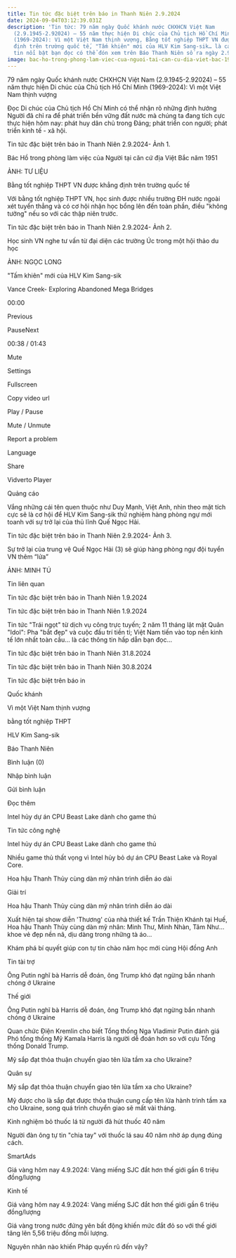 ```yaml
---
title: Tin tức đặc biệt trên báo in Thanh Niên 2.9.2024
date: 2024-09-04T03:12:39.031Z
description: 'Tin tức: 79 năm ngày Quốc khánh nước CHXHCN Việt Nam
  (2.9.1945-2.92024) – 55 năm thực hiện Di chúc của Chủ tịch Hồ Chí Minh
  (1969-2024): Vì một Việt Nam thịnh vượng, Bằng tốt nghiệp THPT VN được khẳng
  định trên trường quốc tế, "Tấm khiên" mới của HLV Kim Sang-sik… là các thông
  tin nổi bật bạn đọc có thể đón xem trên Báo Thanh Niên số ra ngày 2.9.2024.'
image: bac-ho-trong-phong-lam-viec-cua-nguoi-tai-can-cu-dia-viet-bac-1951-anh-tu-lieu-online-172521164662127101249.webp
---
```

79 năm ngày Quốc khánh nước CHXHCN Việt Nam (2.9.1945-2.92024) – 55 năm thực hiện Di chúc của Chủ tịch Hồ Chí Minh (1969-2024): Vì một Việt Nam thịnh vượng

Đọc Di chúc của Chủ tịch Hồ Chí Minh có thể nhận rõ những định hướng Người đã chỉ ra để phát triển bền vững đất nước mà chúng ta đang tích cực thực hiện hôm nay: phát huy dân chủ trong Đảng; phát triển con người; phát triển kinh tế - xã hội.



Tin tức đặc biệt trên báo in Thanh Niên 2.9.2024- Ảnh 1.

Bác Hồ trong phòng làm việc của Người tại căn cứ địa Việt Bắc năm 1951



ẢNH: TƯ LIỆU



Bằng tốt nghiệp THPT VN được khẳng định trên trường quốc tế

Với bằng tốt nghiệp THPT VN, học sinh được nhiều trường ĐH nước ngoài xét tuyển thẳng và có cơ hội nhận học bổng lên đến toàn phần, điều "không tưởng" nếu so với các thập niên trước.



Tin tức đặc biệt trên báo in Thanh Niên 2.9.2024- Ảnh 2.

Học sinh VN nghe tư vấn từ đại diện các trường Úc trong một hội thảo du học



ẢNH: NGỌC LONG





"Tấm khiên" mới của HLV Kim Sang-sik



Vance Creek- Exploring Abandoned Mega Bridges

00:00



Previous

PauseNext



00:38 / 01:43

Mute



Settings

Fullscreen

Copy video url

Play / Pause

Mute / Unmute

Report a problem

Language

Share

Vidverto Player

Quảng cáo

Vắng những cái tên quen thuộc như Duy Mạnh, Việt Anh, nhìn theo mặt tích cực sẽ là cơ hội để HLV Kim Sang-sik thử nghiệm hàng phòng ngự mới toanh với sự trở lại của thủ lĩnh Quế Ngọc Hải.



Tin tức đặc biệt trên báo in Thanh Niên 2.9.2024- Ảnh 3.

Sự trở lại của trung vệ Quế Ngọc Hải (3) sẽ giúp hàng phòng ngự đội tuyển VN thêm “lửa”



ẢNH: MINH TÚ





Tin liên quan

Tin tức đặc biệt trên báo in Thanh Niên 1.9.2024

Tin tức đặc biệt trên báo in Thanh Niên 1.9.2024

Tin tức "Trái ngọt" từ dịch vụ công trực tuyến; 2 năm 11 tháng lật mặt Quân "Idol": Pha "bắt đẹp" và cuộc đấu trí tiền tỉ; Việt Nam tiến vào top nền kinh tế lớn nhất toàn cầu... là các thông tin hấp dẫn bạn đọc...

Tin tức đặc biệt trên báo in Thanh Niên 31.8.2024

Tin tức đặc biệt trên báo in Thanh Niên 30.8.2024

Tin tức đặc biệt trên báo in

Quốc khánh

Vì một Việt Nam thịnh vượng

bằng tốt nghiệp THPT

HLV Kim Sang-sik

Báo Thanh Niên

Bình luận (0)



Nhập bình luận

Gửi bình luận

























Đọc thêm

Intel hủy dự án CPU Beast Lake dành cho game thủ

Tin tức công nghệ

Intel hủy dự án CPU Beast Lake dành cho game thủ

Nhiều game thủ thất vọng vì Intel hủy bỏ dự án CPU Beast Lake và Royal Core.



Hoa hậu Thanh Thủy cùng dàn mỹ nhân trình diễn áo dài

Giải trí

Hoa hậu Thanh Thủy cùng dàn mỹ nhân trình diễn áo dài

Xuất hiện tại show diễn 'Thương' của nhà thiết kế Trần Thiện Khánh tại Huế, Hoa hậu Thanh Thủy cùng dàn mỹ nhân: Minh Thư, Minh Nhàn, Tâm Như… khoe vẻ đẹp nền nã, dịu dàng trong những tà áo...





Khám phá bí quyết giúp con tự tin chào năm học mới cùng Hội đồng Anh

Tin tài trợ

Ông Putin nghĩ bà Harris dễ đoán, ông Trump khó đạt ngừng bắn nhanh chóng ở Ukraine

Thế giới

Ông Putin nghĩ bà Harris dễ đoán, ông Trump khó đạt ngừng bắn nhanh chóng ở Ukraine

Quan chức Điện Kremlin cho biết Tổng thống Nga Vladimir Putin đánh giá Phó tổng thống Mỹ Kamala Harris là người dễ đoán hơn so với cựu Tổng thống Donald Trump.



Mỹ sắp đạt thỏa thuận chuyển giao tên lửa tầm xa cho Ukraine?

Quân sự

Mỹ sắp đạt thỏa thuận chuyển giao tên lửa tầm xa cho Ukraine?

Mỹ được cho là sắp đạt được thỏa thuận cung cấp tên lửa hành trình tầm xa cho Ukraine, song quá trình chuyển giao sẽ mất vài tháng.





Kinh nghiệm bỏ thuốc lá từ người đã hút thuốc 40 năm

Người đàn ông tự tin "chia tay" với thuốc lá sau 40 năm nhờ áp dụng đúng cách.



SmartAds



Giá vàng hôm nay 4.9.2024: Vàng miếng SJC đắt hơn thế giới gần 6 triệu đồng/lượng

Kinh tế

Giá vàng hôm nay 4.9.2024: Vàng miếng SJC đắt hơn thế giới gần 6 triệu đồng/lượng

Giá vàng trong nước đứng yên bất động khiến mức đắt đỏ so với thế giới tăng lên 5,56 triệu đồng mỗi lượng.



Nguyên nhân nào khiến Pháp quyến rũ đến vậy?